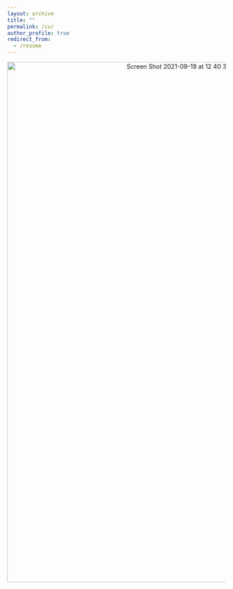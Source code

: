 ```yaml
---
layout: archive
title: ""
permalink: /cv/
author_profile: true
redirect_from:
  - /resume
---
```


<a href="http://yash-vekaria.github.io/files/yash_vekaria_cv.pdf">
  <p align="center">
      <img width="800" height="1200" alt="Screen Shot 2021-09-19 at 12 40 38 AM" src="https://user-images.githubusercontent.com/30694521/133919543-f62f777e-2881-404b-a8bb-a99ce33fc760.png">
  </p>
</a>
